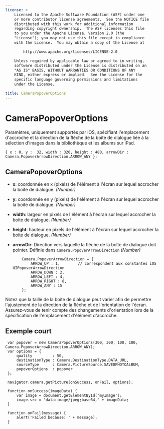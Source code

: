```yaml
---
license: >
    Licensed to the Apache Software Foundation (ASF) under one
    or more contributor license agreements.  See the NOTICE file
    distributed with this work for additional information
    regarding copyright ownership.  The ASF licenses this file
    to you under the Apache License, Version 2.0 (the
    "License"); you may not use this file except in compliance
    with the License.  You may obtain a copy of the License at

        http://www.apache.org/licenses/LICENSE-2.0

    Unless required by applicable law or agreed to in writing,
    software distributed under the License is distributed on an
    "AS IS" BASIS, WITHOUT WARRANTIES OR CONDITIONS OF ANY
    KIND, either express or implied.  See the License for the
    specific language governing permissions and limitations
    under the License.

title: CameraPopoverOptions
---
```


# CameraPopoverOptions

Paramètres, uniquement supportés par iOS, spécifiant l'emplacement d'accroche et la direction de la flèche de la boite de dialogue liée à la sélection d'images dans la bibliothèque et les albums sur iPad.

    { x : 0, y :  32, width : 320, height : 480, arrowDir : Camera.PopoverArrowDirection.ARROW_ANY };
    

## CameraPopoverOptions

*   **x**: coordonnée en x (pixels) de l'élément à l'écran sur lequel accrocher la boite de dialogue. *(Number)*

*   **y**: coordonnée en y (pixels) de l'élément à l'écran sur lequel accrocher la boite de dialogue. *(Number)*

*   **width**: largeur en pixels de l'élément à l'écran sur lequel accrocher la boite de dialogue. *(Number)*

*   **height**: hauteur en pixels de l'élément à l'écran sur lequel accrocher la boite de dialogue. *(Number)*

*   **arrowDir**: Direction vers laquelle la flèche de la boîte de dialogue doit pointer. Définie dans `Camera.PopoverArrowDirection` *(Number)*
    
            Camera.PopoverArrowDirection = {
                ARROW_UP : 1,        // correspondent aux constantes iOS UIPopoverArrowDirection
                ARROW_DOWN : 2,
                ARROW_LEFT : 4,
                ARROW_RIGHT : 8,
                ARROW_ANY : 15
            };
        

Notez que la taille de la boite de dialogue peut varier afin de permettre l'ajustement de la direction de la flèche et de l'orientation de l'écran. Assurez-vous de tenir compte des changements d'orientation lors de la spécification de l'emplacement d'élément d'accroche.

## Exemple court

     var popover = new CameraPopoverOptions(300, 300, 100, 100, Camera.PopoverArrowDirection.ARROW_ANY);
     var options = {
         quality         : 50,
         destinationType : Camera.DestinationType.DATA_URL,
         sourceType      : Camera.PictureSource.SAVEDPHOTOALBUM,
         popoverOptions  : popover
     };
    
     navigator.camera.getPicture(onSuccess, onFail, options);
    
     function onSuccess(imageData) {
         var image = document.getElementById('myImage');
         image.src = "data:image/jpeg;base64," + imageData;
     }
    
     function onFail(message) {
         alert('Failed because: ' + message);
     }